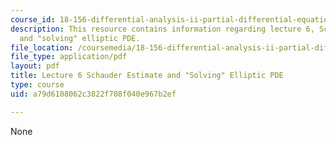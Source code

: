 ```yaml
---
course_id: 18-156-differential-analysis-ii-partial-differential-equations-and-fourier-analysis-spring-2016
description: This resource contains information regarding lecture 6, Schauder estimate
  and "solving" elliptic PDE.
file_location: /coursemedia/18-156-differential-analysis-ii-partial-differential-equations-and-fourier-analysis-spring-2016/a79d6108062c3822f708f040e967b2ef_MIT18_156S16_lec6.pdf
file_type: application/pdf
layout: pdf
title: Lecture 6 Schauder Estimate and "Solving" Elliptic PDE
type: course
uid: a79d6108062c3822f708f040e967b2ef

---
```

None